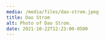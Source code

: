 ```yaml
---
media: /media/files/dao-strom.jpeg
title: Dao Strom
alt: Photo of Dao Strom.
date: 2021-10-22T12:23:00-0500
---
```


